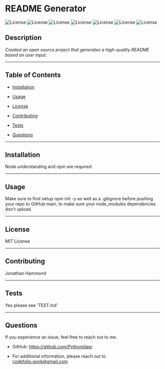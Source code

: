     
# README Generator
![License](https://img.shields.io/badge/License-Apache%202.0-green.svg)
![License](https://img.shields.io/badge/License-Academic-informational.svg)
![License](https://img.shields.io/badge/License-GPLv3-blue.svg)
![License](https://img.shields.io/badge/License-ISC-blueviolet.svg)
![License](https://img.shields.io/badge/License-MIT-brightgreen.svg)
![License](https://img.shields.io/badge/License-MPL%202.0-orange.svg)
![License](https://img.shields.io/badge/License-ODC_BY-sucess.svg)



## Description 
*Created an open source project that generates a high-quality README based on user input.*

-----------
## Table of Contents

* [Installation](#installation)

* [Usage](#usage)

* [License](#license)

* [Contributing](#contributing)

* [Tests](#tests)

* [Questions](#questions)

-----------
## Installation 
Node understanding and npm are required.

-----------

## Usage 
Make sure to first setup npm init -y as well as a .gitignore before pushing your repo to GitHub main, to make sure your node_modules dependencies don't upload.

-----------

## License 
MIT License

-----------

## Contributing 
Jonathan Hammond

-----------

## Tests 
Yes please see 'TEST.md'

-----------

## Questions 
If you experience an issue, feel free to reach out to me.
* GitHub: https://github.com/Pythonidaer

* For additional information, please reach out to codefolio.work@gmail.com
